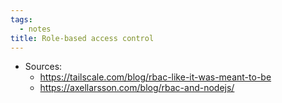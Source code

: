 ```yaml
---
tags:
  - notes
title: Role-based access control
---
```


- Sources:
  - https://tailscale.com/blog/rbac-like-it-was-meant-to-be
  - https://axellarsson.com/blog/rbac-and-nodejs/
